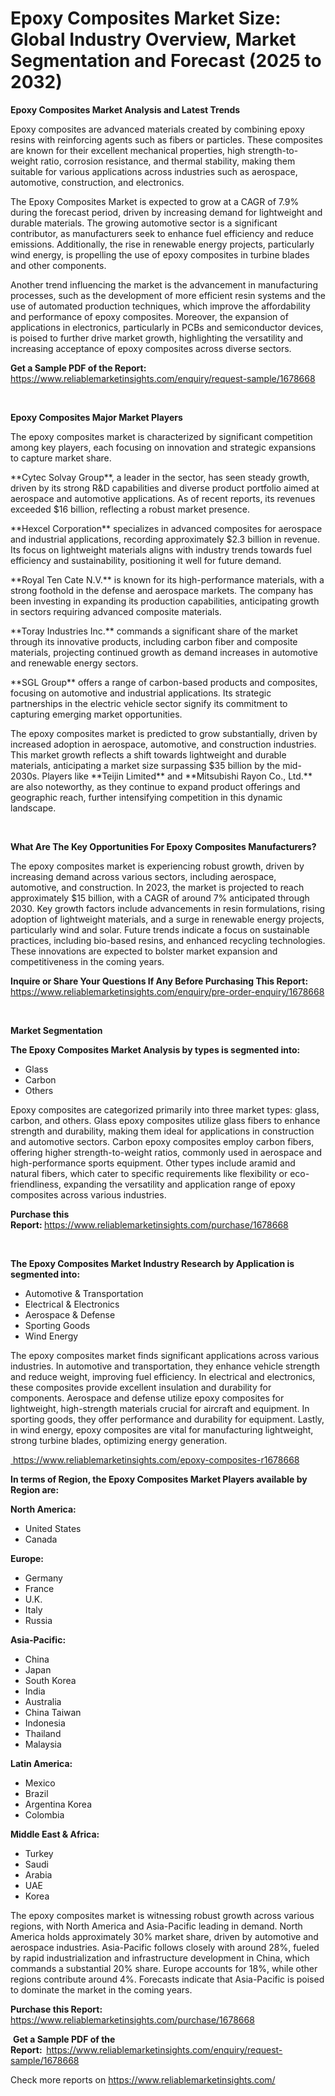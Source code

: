 <p><h1>Epoxy Composites Market Size: Global Industry Overview, Market Segmentation and Forecast (2025 to 2032)</h1></p><p><strong>Epoxy Composites Market Analysis and Latest Trends</strong></p>
<p><p>Epoxy composites are advanced materials created by combining epoxy resins with reinforcing agents such as fibers or particles. These composites are known for their excellent mechanical properties, high strength-to-weight ratio, corrosion resistance, and thermal stability, making them suitable for various applications across industries such as aerospace, automotive, construction, and electronics.</p><p>The Epoxy Composites Market is expected to grow at a CAGR of 7.9% during the forecast period, driven by increasing demand for lightweight and durable materials. The growing automotive sector is a significant contributor, as manufacturers seek to enhance fuel efficiency and reduce emissions. Additionally, the rise in renewable energy projects, particularly wind energy, is propelling the use of epoxy composites in turbine blades and other components.</p><p>Another trend influencing the market is the advancement in manufacturing processes, such as the development of more efficient resin systems and the use of automated production techniques, which improve the affordability and performance of epoxy composites. Moreover, the expansion of applications in electronics, particularly in PCBs and semiconductor devices, is poised to further drive market growth, highlighting the versatility and increasing acceptance of epoxy composites across diverse sectors.</p></p>
<p><strong>Get a Sample PDF of the Report:&nbsp;</strong> <a href="https://www.reliablemarketinsights.com/enquiry/request-sample/1678668?utm_campaign=3212&utm_medium=2&utm_source=Github&utm_content=ia&utm_term=24032025&utm_id=epoxy-composites">https://www.reliablemarketinsights.com/enquiry/request-sample/1678668</a></p>
<p>&nbsp;</p>
<p><strong>Epoxy Composites Major Market Players</strong></p>
<p><p>The epoxy composites market is characterized by significant competition among key players, each focusing on innovation and strategic expansions to capture market share. </p><p>**Cytec Solvay Group**, a leader in the sector, has seen steady growth, driven by its strong R&D capabilities and diverse product portfolio aimed at aerospace and automotive applications. As of recent reports, its revenues exceeded $16 billion, reflecting a robust market presence.</p><p>**Hexcel Corporation** specializes in advanced composites for aerospace and industrial applications, recording approximately $2.3 billion in revenue. Its focus on lightweight materials aligns with industry trends towards fuel efficiency and sustainability, positioning it well for future demand.</p><p>**Royal Ten Cate N.V.** is known for its high-performance materials, with a strong foothold in the defense and aerospace markets. The company has been investing in expanding its production capabilities, anticipating growth in sectors requiring advanced composite materials.</p><p>**Toray Industries Inc.** commands a significant share of the market through its innovative products, including carbon fiber and composite materials, projecting continued growth as demand increases in automotive and renewable energy sectors.</p><p>**SGL Group** offers a range of carbon-based products and composites, focusing on automotive and industrial applications. Its strategic partnerships in the electric vehicle sector signify its commitment to capturing emerging market opportunities.</p><p>The epoxy composites market is predicted to grow substantially, driven by increased adoption in aerospace, automotive, and construction industries. This market growth reflects a shift towards lightweight and durable materials, anticipating a market size surpassing $35 billion by the mid-2030s. Players like **Teijin Limited** and **Mitsubishi Rayon Co., Ltd.** are also noteworthy, as they continue to expand product offerings and geographic reach, further intensifying competition in this dynamic landscape.</p></p>
<p>&nbsp;</p>
<p><strong>What Are The Key Opportunities For Epoxy Composites Manufacturers?</strong></p>
<p><p>The epoxy composites market is experiencing robust growth, driven by increasing demand across various sectors, including aerospace, automotive, and construction. In 2023, the market is projected to reach approximately $15 billion, with a CAGR of around 7% anticipated through 2030. Key growth factors include advancements in resin formulations, rising adoption of lightweight materials, and a surge in renewable energy projects, particularly wind and solar. Future trends indicate a focus on sustainable practices, including bio-based resins, and enhanced recycling technologies. These innovations are expected to bolster market expansion and competitiveness in the coming years.</p></p>
<p><strong>Inquire or Share Your Questions If Any Before Purchasing This Report:</strong> <a href="https://www.reliablemarketinsights.com/enquiry/pre-order-enquiry/1678668?utm_campaign=3212&utm_medium=2&utm_source=Github&utm_content=ia&utm_term=24032025&utm_id=epoxy-composites">https://www.reliablemarketinsights.com/enquiry/pre-order-enquiry/1678668</a></p>
<p>&nbsp;</p>
<p><strong>Market Segmentation</strong></p>
<p><strong>The Epoxy Composites Market Analysis by types is segmented into:</strong></p>
<p><ul><li>Glass</li><li>Carbon</li><li>Others</li></ul></p>
<p><p>Epoxy composites are categorized primarily into three market types: glass, carbon, and others. Glass epoxy composites utilize glass fibers to enhance strength and durability, making them ideal for applications in construction and automotive sectors. Carbon epoxy composites employ carbon fibers, offering higher strength-to-weight ratios, commonly used in aerospace and high-performance sports equipment. Other types include aramid and natural fibers, which cater to specific requirements like flexibility or eco-friendliness, expanding the versatility and application range of epoxy composites across various industries.</p></p>
<p><strong>Purchase this Report:&nbsp;</strong><a href="https://www.reliablemarketinsights.com/purchase/1678668?utm_campaign=3212&utm_medium=2&utm_source=Github&utm_content=ia&utm_term=24032025&utm_id=epoxy-composites">https://www.reliablemarketinsights.com/purchase/1678668</a></p>
<p>&nbsp;</p>
<p><strong>The Epoxy Composites Market Industry Research by Application is segmented into:</strong></p>
<p><ul><li>Automotive & Transportation</li><li>Electrical & Electronics</li><li>Aerospace & Defense</li><li>Sporting Goods</li><li>Wind Energy</li></ul></p>
<p><p>The epoxy composites market finds significant applications across various industries. In automotive and transportation, they enhance vehicle strength and reduce weight, improving fuel efficiency. In electrical and electronics, these composites provide excellent insulation and durability for components. Aerospace and defense utilize epoxy composites for lightweight, high-strength materials crucial for aircraft and equipment. In sporting goods, they offer performance and durability for equipment. Lastly, in wind energy, epoxy composites are vital for manufacturing lightweight, strong turbine blades, optimizing energy generation.</p></p>
<p><a href="https://www.reliablemarketinsights.com/epoxy-composites-r1678668?utm_campaign=3212&utm_medium=2&utm_source=Github&utm_content=ia&utm_term=24032025&utm_id=epoxy-composites">&nbsp;https://www.reliablemarketinsights.com/epoxy-composites-r1678668</a></p>
<p><strong>In terms of Region, the Epoxy Composites Market Players available by Region are:</strong></p>
<p>
    <p> <strong> North America: </strong>
        <ul>
            <li>United States</li>
            <li>Canada</li>
        </ul>
        </p> 
    <p> <strong> Europe: </strong>
        <ul>
            <li>Germany</li>
            <li>France</li>
            <li>U.K.</li>
            <li>Italy</li>
            <li>Russia</li>
        </ul>
        </p> 
    <p> <strong> Asia-Pacific: </strong>
        <ul>
            <li>China</li>
            <li>Japan</li>
            <li>South Korea</li>
            <li>India</li>
            <li>Australia</li>
            <li>China Taiwan</li>
            <li>Indonesia</li>
            <li>Thailand</li>
            <li>Malaysia</li>
        </ul>
        </p> 
    <p> <strong> Latin America: </strong>
        <ul>
            <li>Mexico</li>
            <li>Brazil</li>
            <li>Argentina Korea</li>
            <li>Colombia</li>
        </ul>
        </p> 
    <p> <strong> Middle East & Africa: </strong>
        <ul>
            <li>Turkey</li>
            <li>Saudi</li>
            <li>Arabia</li>
            <li>UAE</li>
            <li>Korea</li>
        </ul>
    </p>
    </p>
<p><p>The epoxy composites market is witnessing robust growth across various regions, with North America and Asia-Pacific leading in demand. North America holds approximately 30% market share, driven by automotive and aerospace industries. Asia-Pacific follows closely with around 28%, fueled by rapid industrialization and infrastructure development in China, which commands a substantial 20% share. Europe accounts for 18%, while other regions contribute around 4%. Forecasts indicate that Asia-Pacific is poised to dominate the market in the coming years.</p></p>
<p><strong>Purchase this Report: </strong><a href="https://www.reliablemarketinsights.com/purchase/1678668?utm_campaign=3212&utm_medium=2&utm_source=Github&utm_content=ia&utm_term=24032025&utm_id=epoxy-composites">https://www.reliablemarketinsights.com/purchase/1678668</a></p>
<p>&nbsp;<strong>Get a Sample PDF of the Report:&nbsp;&nbsp;</strong><a href="https://www.reliablemarketinsights.com/enquiry/request-sample/1678668?utm_campaign=3212&utm_medium=2&utm_source=Github&utm_content=ia&utm_term=24032025&utm_id=epoxy-composites">https://www.reliablemarketinsights.com/enquiry/request-sample/1678668</a></p>
<p><strong></strong></p>
<p>Check more reports on <a href="https://www.reliablemarketinsights.com/?utm_campaign=3212&utm_medium=2&utm_source=Github&utm_content=ia&utm_term=24032025&utm_id=epoxy-composites">https://www.reliablemarketinsights.com/</a></p>